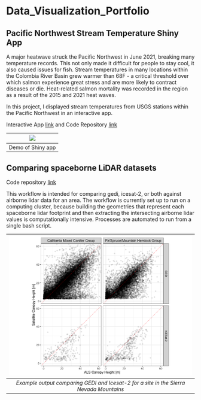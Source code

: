 # Data_Visualization_Portfolio

## Pacific Northwest Stream Temperature Shiny App

A major heatwave struck the Pacific Northwest in June 2021, breaking many temperature records. This not only made it difficult for people to stay cool, it also caused issues for fish. Stream temperatures in many locations within the Colombia River Basin grew warmer than 68F - a critical threshold over which salmon experience great stress and are more likely to contract diseases or die. Heat-related salmon mortality was recorded in the region as a result of the 2015 and 2021 heat waves. 

In this project, I displayed stream temperatures from USGS stations within the Pacific Northwest in an interactive app. 

Interactive App [link](https://laurapuckett.shinyapps.io/Pacific_NW_Stream_Temperature_during_2021_Heatwave/) and Code Repository [link](https://github.com/Laura-Puckett/Stream_Temperature)


| ![](https://github.com/Laura-Puckett/Stream_Temperature/blob/main/screenshots/Screen%20Recording.gif) | 
|:--:| 
| Demo of Shiny app|


## Comparing spaceborne LiDAR datasets 
Code repository [link](https://github.com/Laura-Puckett/lidar_comparisons)

This workflow is intended for comparing gedi, icesat-2, or both against airborne lidar data for an area. The workflow is currently set up to run on a computing cluster, because building the geometries that represent each spaceborne lidar footprint and then extracting the intersecting airborne lidar values is computationally intensive. Processes are automated to run from a single bash script.

| ![](https://github.com/Laura-Puckett/lidar_comparisons/blob/main/gedi_icesat2_als_comparison.png) | 
|:--:| 
| *Example output comparing GEDI and Icesat-2 for a site in the Sierra Nevada Mountains* |
